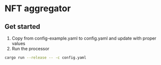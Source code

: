 # NFT aggregator
## Get started

1. Copy from config-example.yaml to config.yaml and update with proper values
2. Run the processor

```bash
cargo run --release -- -c config.yaml
```

